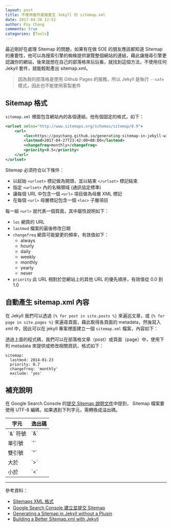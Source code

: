 ```yaml
---
layout: post
title: 不使用套件直接產生 Jekyll 的 sitemap.xml
date: 2017-04-28 12:52
author: Poy Chang
comments: true
categories: [Tools]
---
```

最近剛好在處理 Sitemap 的問題，如果有在做 SOE 的朋友應該都知道 Sitemap 的重要性，他可以為搜索引擎的蜘蛛提供瀏覽整個網站的連結，藉此讓搜尋引擎更認識你的網站，後來就想在自己的部落格來玩玩看，就找到這個方法，不使用任何 Jekyll 套件，就能輕鬆產出 sitemap.xml。

>因為我的部落格是使用 Github Pages 的服務，所以 Jekyll 是執行 `--safe` 模式，因此也不能使用客製套件

## Sitemap 格式

`sitemap.xml` 裡面包含網站內的各個連結，他有個固定的格式，如下：

```xml
<urlset xmlns="http://www.sitemaps.org/schemas/sitemap/0.9">
    <url>
        <loc>https://poychang.github.io/generating-sitemap-in-jekyll-without-plugin/</loc>
        <lastmod>2017-04-27T23:42:00+08:00</lastmod>
        <changefreq>monthly</changefreq>
        <priority>0.5</priority>
    </url>
</urlset>
```

Sitemap 必須符合以下條件：

* 以起始 `<urlset>` 標記做為開頭，並以結束 `</urlset>` 標記結束
* 指定 `<urlset>` 內的名稱領域 (通訊協定標準)
* 讓每個 URL 中包含一個 `<url>` 項目做為母層 XML 標記
* 在每個 `<url>` 母層標記包含一個 `<loc>` 子層項目

每一組 `<url>` 就代表一個頁面，其中屬性說明如下：

* `loc` 網頁的 URL
* `lastmod` 檔案的最後修改日期
* `changefreq` 網頁可能變更的頻率，有效值如下：
	* always
	* hourly
	* daily
	* weekly
	* monthly
	* yearly
	* never
* `priority` 此 URL 相對於您網站上的其他 URL 的優先順序，有效值從 0.0 到 1.0

## 自動產生 sitemap.xml 內容

在 Jekyll 我們可以透過 `{% for post in site.posts %}` 來遍巡文章，或 `{% for page in site.pages %}` 來遍尋頁面，藉此取得各頁面的 metadata，然後寫入 xml 中，因此可以在 jekyll 專案裡面建立一個 `sitemap.xml` 檔案，內容如下：

<script src="https://gist.github.com/poychang/fb7be1320565c6cee6cf8255a1ce321a.js"></script>

透過上面的程式碼，我們可以在部落格文章（post）或頁面（page）中，使用下列 metadata 來提供或修改相關資訊，格式如下：

```
sitemap:
  lastmod: 2014-01-23
  priority: 0.7
  changefreq: 'monthly'
  exclude: 'yes'
```

## 補充說明

在 Google Search Console 的[提交 Sitemap 說明文件](https://support.google.com/webmasters/answer/183668?hl=zh-Hant)中提到， Sitemap 檔案要使用 UTF-8 編碼，如果遇到下列字元，需轉換成溢出碼。

<table class="table table-striped">
<thead>
  <tr>
    <th>字元</th>
	<th>逸出碼</th>
  </tr>
</thead>
<tbody>
  <tr>
	<td>`&` 符號</td>
	<td>`&amp;`</td>
  </tr>
  <tr>
	<td>單引號</td>
	<td>`&apos;`</td>
  </tr>
  <tr>
	<td>雙引號</td>
	<td>`&quot;`</td>
  </tr>
  <tr>
	<td>大於</td>
	<td>`&gt;`</td>
  </tr>
  <tr>
	<td>小於</td>
	<td>`&lt;`</td>
  </tr>
</tbody>
</table>

----------

參考資料：

* [Sitemaps XML 格式](https://www.sitemaps.org/zh_TW/protocol.html)
* [Google Search Console 建立並提交 Sitemap](https://support.google.com/webmasters/answer/183668?hl=zh-Hant)
* [Generating a Sitemap in Jekyll without a Plugin](http://davidensinger.com/2013/03/generating-a-sitemap-in-jekyll-without-a-plugin/)
* [Building a Better Sitemap.xml with Jekyll](http://davidensinger.com/2013/11/building-a-better-sitemap-xml-with-jekyll/)